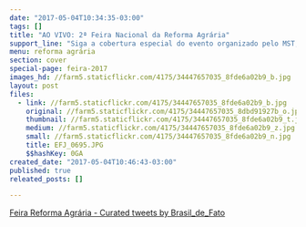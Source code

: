 ```yaml
---
date: "2017-05-04T10:34:35-03:00"
tags: []
title: "AO VIVO: 2ª Feira Nacional da Reforma Agrária"
support_line: "Siga a cobertura especial do evento organizado pelo MST, através do Brasil de Fato."
menu: reforma agrária
section: cover
special-page: feira-2017
images_hd: //farm5.staticflickr.com/4175/34447657035_8fde6a02b9_b.jpg
layout: post
files:
  - link: //farm5.staticflickr.com/4175/34447657035_8fde6a02b9_b.jpg
    original: //farm5.staticflickr.com/4175/34447657035_8dbd91927b_o.jpg
    thumbnail: //farm5.staticflickr.com/4175/34447657035_8fde6a02b9_t.jpg
    medium: //farm5.staticflickr.com/4175/34447657035_8fde6a02b9_z.jpg
    small: //farm5.staticflickr.com/4175/34447657035_8fde6a02b9_n.jpg
    title: EFJ_0695.JPG
    $$hashKey: 0GA
created_date: "2017-05-04T10:46:43-03:00"
published: true
releated_posts: []

---
```

<a class="twitter-timeline" href="https://twitter.com/Brasil_de_Fato/timelines/859871493601333248">Feira Reforma Agrária - Curated tweets by Brasil_de_Fato</a> <script async src="//platform.twitter.com/widgets.js" charset="utf-8"></script>